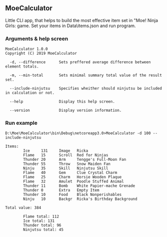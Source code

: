 ## MoeCalculator

Little CLI app, that helps to build the most effective item set in "Moe! Ninja Girls: game.
Set your items in Data\items.json and run program.

### Arguments & help screen
```shell
MoeCalculator 1.0.0
Copyright (C) 2019 MoeCalculator

  -d, --difference      Sets preffered average difference between element totals.

  -m, --min-total       Sets minimal summary total value of the result set.

  --include-ninjutsu    Specifies wheither should ninjutsu be included in calculation or not.

  --help                Display this help screen.

  --version             Display version information.
```

### Run example
```shell
D:\Moe\MoeCalculator\bin\Debug\netcoreapp3.0>MoeCalculator -d 100 --include-ninjutsu

Items:
        Ice     131     Image   Ricka
        Flame   15      Scroll  Red for Ninjas
        Thunder 20      Arm     Tengge's Full-Moon Fan
        Thunder 55      Throw   Snow Maiden Fan
        Ninju   35      Skill   Ninjutsu Skill
        Flame   40      Gem     Clue Crystal Charm
        Flame   25      Charm   Horsie Wooden Plaque
        Flame   32      Amulet  Poodle Stuffed Animal
        Thunder 11      Bomb    White Papier-mache Grenade
        Thunder 0       Extra   Empty Item
        Thunder 10      Food    Black Nonperishables
        Ninju   10      Backgr  Ricka's Birthday Background

Total value: 384

        Flame total: 112
        Ice total: 131
        Thunder total: 96
        Ninjutsu total: 45
```
